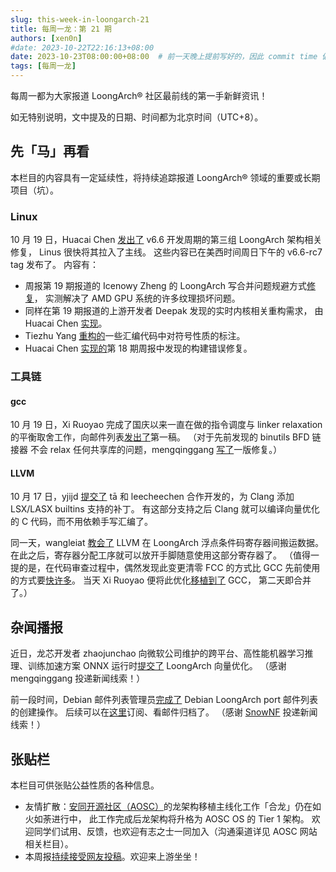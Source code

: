 ```yaml
---
slug: this-week-in-loongarch-21
title: 每周一龙：第 21 期
authors: [xen0n]
#date: 2023-10-22T22:16:13+08:00
date: 2023-10-23T08:00:00+08:00  # 前一天晚上提前写好的，因此 commit time 偏早
tags: [每周一龙]
---
```


每周一都为大家报道 LoongArch&reg; 社区最前线的第一手新鲜资讯！

<!-- truncate -->

如无特别说明，文中提及的日期、时间都为北京时间（UTC+8）。

## 先「马」再看

本栏目的内容具有一定延续性，将持续追踪报道 LoongArch&reg; 领域的重要或长期项目（坑）。

### Linux

10 月 19 日，Huacai Chen [发出了](https://lore.kernel.org/loongarch/169774057661.20290.11492595041951746156.pr-tracker-bot@kernel.org/T/#m9facb0821a19108af3693a87dc0f603d6d9fa26f)
v6.6 开发周期的第三组 LoongArch 架构相关修复，
Linus 很快将其拉入了主线。
这些内容已在美西时间周日下午的 v6.6-rc7 tag 发布了。
内容有：

* 周报第 19 期报道的 Icenowy Zheng 的 LoongArch 写合并问题规避方式[修复](https://git.kernel.org/torvalds/c/278be83601dd1725d4732241f066d528e160a39d)，
  实测解决了 AMD GPU 系统的许多纹理损坏问题。
* 同样在第 19 期报道的上游开发者 Deepak 发现的实时内核相关重构需求，
  由 Huacai Chen [实现](https://git.kernel.org/torvalds/c/477a0ebec101359f49d92796e3b609857d564b52)。
* Tiezhu Yang [重构的](https://git.kernel.org/torvalds/c/00c2ca84c680f64b79b5e10a482ca435fd7d98ce)一些汇编代码中对符号性质的标注。
* Huacai Chen [实现的](https://git.kernel.org/torvalds/c/449c2756c2323c9e32b2a2fa9c8b59ce91b5819d)第
  18 期周报中发现的构建错误修复。

### 工具链

#### gcc

10 月 19 日，Xi Ruoyao 完成了国庆以来一直在做的指令调度与 linker relaxation
的平衡取舍工作，向邮件列表[发出了](https://gcc.gnu.org/pipermail/gcc-patches/2023-October/633583.html)第一稿。
（对于先前发现的 binutils BFD 链接器 不会 relax 任何共享库的问题，mengqinggang
[写了](https://sourceware.org/pipermail/binutils/2023-October/129941.html)一版修复。）

#### LLVM

10 月 17 日，yjijd [提交了](https://github.com/llvm/llvm-project/pull/69313)
tā 和 leecheechen 合作开发的，为 Clang 添加 LSX/LASX builtins 支持的补丁。
有这部分支持之后 Clang 就可以编译向量优化的 C 代码，而不用依赖手写汇编了。

同一天，wangleiat [教会了](https://github.com/llvm/llvm-project/pull/69300)
LLVM 在 LoongArch 浮点条件码寄存器间搬运数据。
在此之后，寄存器分配工序就可以放开手脚随意使用这部分寄存器了。
（值得一提的是，在代码审查过程中，偶然发现此变更清零 FCC 的方式比 GCC 先前使用的方式要[快许多](https://github.com/llvm/llvm-project/pull/69300#discussion_r1361832152)。
当天 Xi Ruoyao 便将此优化[移植到了](https://gcc.gnu.org/pipermail/gcc-patches/2023-October/633317.html) GCC，
第二天即合并了。）

## 杂闻播报

近日，龙芯开发者 zhaojunchao 向微软公司维护的跨平台、高性能机器学习推理、训练加速方案
ONNX 运行时[提交了](https://github.com/microsoft/onnxruntime/pull/17937)
LoongArch 向量优化。
（感谢 mengqinggang 投递新闻线索！）

前一段时间，Debian 邮件列表管理员[完成了](https://bugs.debian.org/cgi-bin/bugreport.cgi?bug=1023585#87)
Debian LoongArch port 邮件列表的创建操作。
后续可以在[这里](https://lists.debian.org/debian-loongarch/)订阅、看邮件归档了。
（感谢 [SnowNF](https://github.com/SnowNF) 投递新闻线索！）

## 张贴栏

本栏目可供张贴公益性质的各种信息。

* 友情扩散：[安同开源社区（AOSC）][aosc]的龙架构移植主线化工作「合龙」仍在如火如荼进行中，
  此工作完成后龙架构将升格为 AOSC OS 的 Tier 1 架构。
  欢迎同学们试用、反馈，也欢迎有志之士一同加入（沟通渠道详见 AOSC 网站相关栏目）。
* 本周报[持续接受网友投稿][call-for-submissions]。欢迎来上游坐坐！

[aosc]: https://aosc.io
[call-for-submissions]: https://github.com/loongson-community/areweloongyet/issues/16
